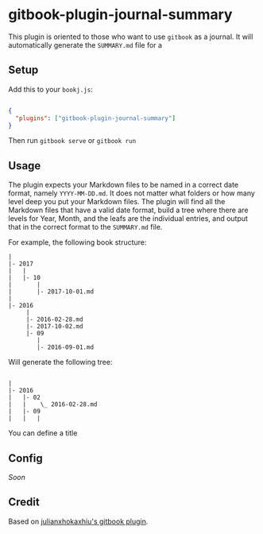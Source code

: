 # gitbook-plugin-journal-summary

This plugin is oriented to those who want to use `gitbook` as a journal. It will automatically generate the `SUMMARY.md` file for a

## Setup

Add this to your `bookj.js`:

```json

{
  "plugins": ["gitbook-plugin-journal-summary"]
}

```

Then run `gitbook serve` or `gitbook run`

## Usage

The plugin expects your Markdown files to be named in a correct date format, namely `YYYY-MM-DD.md`. It does not matter what folders or how many level deep you put your Markdown files. The plugin will find all the Markdown files that have a valid date format, build a tree where there are levels for Year, Month, and the leafs are the individual entries, and output that in the correct format to the `SUMMARY.md` file.

For example, the following book structure:

```
|
|- 2017
|   |
|   |- 10
|       |
|       |- 2017-10-01.md
|  
|- 2016
     |
     |- 2016-02-28.md
     |- 2017-10-02.md
     |- 09
        |
        |- 2016-09-01.md

```

Will generate the following tree:

```

|
|- 2016
|   |- 02
|   |    \_ 2016-02-28.md
|   |- 09   
|   |   |

```

You can define a title

## Config

_Soon_

##

## Credit

Based on [julianxhokaxhiu's gitbook plugin](https://github.com/julianxhokaxhiu/gitbook-plugin-summary).
